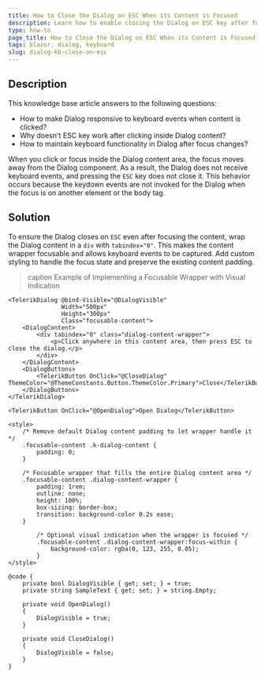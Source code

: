 ```yaml
---
title: How to Close the Dialog on ESC When its Content is Focused
description: Learn how to enable closing the Dialog on ESC key after focusing the content by adding a focusable wrapper.
type: how-to
page_title: How to Close the Dialog on ESC When its Content is Focused
tags: blazor, dialog, keyboard
slug: dialog-kb-close-on-esc
---
```


## Description

This knowledge base article answers to the following questions: 

* How to make Dialog responsive to keyboard events when content is clicked?
* Why doesn't ESC key work after clicking inside Dialog content?
* How to maintain keyboard functionality in Dialog after focus changes?

When you click or focus inside the Dialog content area, the focus moves away from the Dialog component. As a result, the Dialog does not receive keyboard events, and pressing the `ESC` key does not close it. This behavior occurs because the keydown events are not invoked for the Dialog when the focus is on another element or the body tag.

## Solution

To ensure the Dialog closes on `ESC` even after focusing the content, wrap the Dialog content in a `div` with `tabindex="0"`. This makes the content wrapper focusable and allows keyboard events to be captured. Add custom styling to handle the focus state and preserve the existing content padding.

>caption Example of Implementing a Focusable Wrapper with Visual Indication

````RAZOR
<TelerikDialog @bind-Visible="@DialogVisible"
               Width="500px"
               Height="300px"
               Class="focusable-content">
    <DialogContent>
        <div tabindex="0" class="dialog-content-wrapper">
            <p>Click anywhere in this content area, then press ESC to close the dialog.</p>
        </div>
    </DialogContent>
    <DialogButtons>
        <TelerikButton OnClick="@CloseDialog" ThemeColor="@ThemeConstants.Button.ThemeColor.Primary">Close</TelerikButton>
    </DialogButtons>
</TelerikDialog>

<TelerikButton OnClick="@OpenDialog">Open Dialog</TelerikButton>

<style>
    /* Remove default Dialog content padding to let wrapper handle it */
    .focusable-content .k-dialog-content {
        padding: 0;
    }

    /* Focusable wrapper that fills the entire Dialog content area */
    .focusable-content .dialog-content-wrapper {
        padding: 1rem;
        outline: none;
        height: 100%;
        box-sizing: border-box;
        transition: background-color 0.2s ease;
    }

        /* Optional visual indication when the wrapper is focused */
        .focusable-content .dialog-content-wrapper:focus-within {
            background-color: rgba(0, 123, 255, 0.05);
        }
</style>

@code {
    private bool DialogVisible { get; set; } = true;
    private string SampleText { get; set; } = string.Empty;

    private void OpenDialog()
    {
        DialogVisible = true;
    }

    private void CloseDialog()
    {
        DialogVisible = false;
    }
}
````
